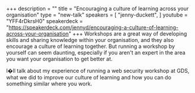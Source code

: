 +++
description = ""
title = "Encouraging a culture of learning across your organisation"
type = "new-talk"
speakers = [
        "jenny-duckett",
]
youtube = "YFF4rDkrsH0"
speakerdeck = "https://speakerdeck.com/jennyd/encouraging-a-culture-of-learning-across-your-organisation"
+++
Workshops are a great way of developing skills and sharing knowledge within your organisation, and they also encourage a culture of learning together. But running a workshop by yourself can seem daunting, especially if you aren't an expert in the area you want your organisation to get better at.

I�ll talk about my experience of running a web security workshop at GDS, what we did to improve our culture of learning and how you can do something similar where you work.